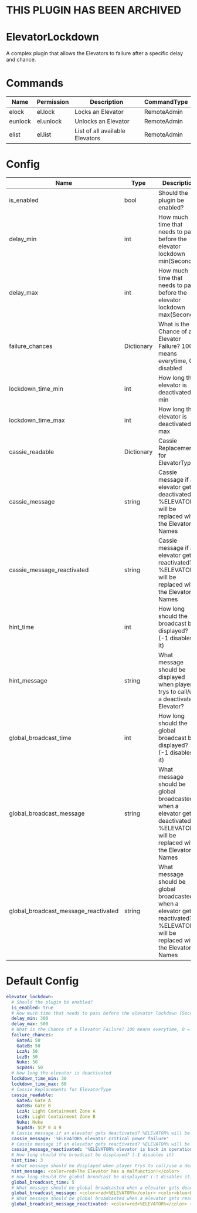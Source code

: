 # THIS PLUGIN HAS BEEN ARCHIVED

# ElevatorLockdown
A complex plugin that allows the Elevators to failure after a specific delay and chance.

# Commands
Name | Permission | Description | CommandType
---- | ---------- | ----------- | -----------
elock | el.lock | Locks an Elevator | RemoteAdmin
eunlock | el.unlock | Unlocks an Elevator | RemoteAdmin
elist | el.list | List of all available Elevators | RemoteAdmin

# Config
Name | Type | Description | Default
---- | ---- | ----------- | -------
is_enabled | bool | Should the plugin be enabled? | true
delay_min | int | How much time that needs to pass before the elevator lockdown min(Seconds) | 300
delay_max | int |How much time that needs to pass before the elevator lockdown max(Seconds) | 500
failure_chances | Dictionary | What is the Chance of a Elevator Failure? 100 means everytime, 0 = disabled | All on 50
lockdown_time_min | int | How long the elevator is deactivated? min | 30
lockdown_time_max | int | How long the elevator is deactivated? max | 60
cassie_readable | Dictionary | Cassie Replacements for ElevatorType | Gate A, Gate B, Light Containment Zone A, Light Containment Zone B, Nuke, SCP 0 4 9
cassie_message | string | Cassie message if an elevator gets deactivated? %ELEVATOR% will be replaced with the Elevator Names | %ELEVATOR% elevator critical power failure
cassie_message_reactivated | string | Cassie message if an elevator gets reactivated? %ELEVATOR% will be replaced with the Elevator Names | %ELEVATOR% elevator is back in operational mode
hint_time | int | How long should the broadcast be displayed? (-1 disables it) | 3
hint_message | string | What message should be displayed when player trys to call/use a deactivated Elevator? | <color=red>The Elevator has a malfunction!</color>
global_broadcast_time | int | How long should the global broadcast be displayed? (-1 disables it) | 5
global_broadcast_message | string | What message should be global broadcasted when a elevator gets deactivated? %ELEVATOR% will be replaced with the Elevator Names | <color=red>%ELEVATOR%</color> <color=blue>Elevator Critical Power Failure! Rebooting!</color>
global_broadcast_message_reactivated | string | What message should be global broadcasted when a elevator gets reactivated? %ELEVATOR% will be replaced with the Elevator Names | <color=red>%ELEVATOR%</color> <color=green>Elevator back in operational mode</color>

# Default Config
```yml
elevator_lockdown:
  # Should the plugin be enabled?
  is_enabled: true
  # How much time that needs to pass before the elevator lockdown (Seconds)
  delay_min: 300
  delay_max: 500
  # What is the Chance of a Elevator Failure? 100 means everytime, 0 = disabled
  failure_chances:
    GateA: 50
    GateB: 50
    LczA: 50
    LczB: 50
    Nuke: 50
    Scp049: 50
  # How long the elevator is deactivated
  lockdown_time_min: 30
  lockdown_time_max: 60
  # Cassie Replacements for ElevatorType
  cassie_readable:
    GateA: Gate A
    GateB: Gate B
    LczA: Light Containment Zone A
    LczB: Light Containment Zone B
    Nuke: Nuke
    Scp049: SCP 0 4 9
  # Cassie message if an elevator gets deactivated? %ELEVATOR% will be replaced with the Elevator Names
  cassie_message: '%ELEVATOR% elevator critical power failure'
  # Cassie message if an elevator gets reactivated? %ELEVATOR% will be replaced with the Elevator Names
  cassie_message_reactivated: '%ELEVATOR% elevator is back in operational mode'
  # How long should the broadcast be displayed? (-1 disables it)
  hint_time: 3
  # What message should be displayed when player trys to call/use a deactivated Elevator?
  hint_message: <color=red>The Elevator has a malfunction!</color>
  # How long should the global broadcast be displayed? (-1 disables it)
  global_broadcast_time: 5
  # What message should be global broadcasted when a elevator gets deactivated? %ELEVATOR% will be replaced with the Elevator Names
  global_broadcast_message: <color=red>%ELEVATOR%</color> <color=blue>Elevator Critical Power Failure! Rebooting!</color>
  # What message should be global broadcasted when a elevator gets reactivated? %ELEVATOR% will be replaced with the Elevator Names
  global_broadcast_message_reactivated: <color=red>%ELEVATOR%</color> <color=green>Elevator back in operational mode</color>
```
